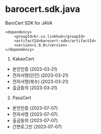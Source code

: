 barocert.sdk.java
================

BaroCert SDK for JAVA

    <dependency>
        <groupId>kr.co.linkhub</groupId>
        <artifactId>barocert-sdk</artifactId>
        <version>1.0.8</version>
    </dependency>

1. KakaoCert 
  - 본인인증 (2023-03-21)
  - 전자서명(단건) (2023-03-21)
  - 전자서명(복수) (2023-03-21)
  - 출금동의 (2023-03-21)

2. PassCert
  - 본인인증 (2023-07-07)
  - 전자서명 (2023-07-07)
  - 출금동의 (2023-07-07)
  - 간편로그인 (2023-07-07)
